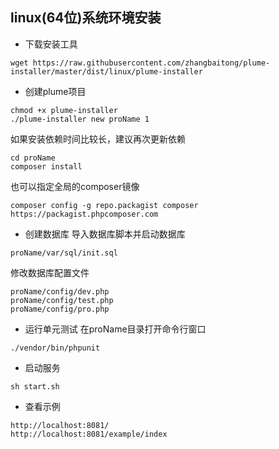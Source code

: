 ## linux(64位)系统环境安装
- 下载安装工具
```
wget https://raw.githubusercontent.com/zhangbaitong/plume-installer/master/dist/linux/plume-installer
```
- 创建plume项目
```
chmod +x plume-installer
./plume-installer new proName 1
```
如果安装依赖时间比较长，建议再次更新依赖
```
cd proName
composer install
```
也可以指定全局的composer镜像
```
composer config -g repo.packagist composer https://packagist.phpcomposer.com
```
- 创建数据库
导入数据库脚本并启动数据库
```
proName/var/sql/init.sql
```
修改数据库配置文件
```
proName/config/dev.php
proName/config/test.php
proName/config/pro.php
```
- 运行单元测试
在proName目录打开命令行窗口
```
./vendor/bin/phpunit
```
- 启动服务
```
sh start.sh
```
- 查看示例
```
http://localhost:8081/
http://localhost:8081/example/index
```